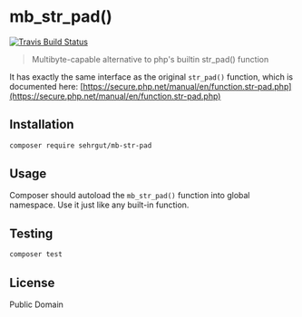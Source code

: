 # mb_str_pad()

[![Travis Build Status](https://img.shields.io/travis/sehrgutesoftware/mb-str-pad/master.svg?style=flat-square)](https://travis-ci.org/sehrgutesoftware/mb-str-pad)

> Multibyte-capable alternative to php's builtin str_pad() function

It has exactly the same interface as the original `str_pad()` function, which is documented here: [https://secure.php.net/manual/en/function.str-pad.php](https://secure.php.net/manual/en/function.str-pad.php)

## Installation
```sh
composer require sehrgut/mb-str-pad
```

## Usage
Composer should autoload the `mb_str_pad()` function into global namespace. Use it just like any built-in function. 

## Testing
```sh
composer test
```

## License
Public Domain

